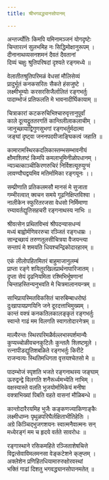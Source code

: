 ```yaml
---
title: श्रीभगवद्ध्यानसोपानम्

---
```

अन्तर्ज्योतिः किमपि यमिनामञ्जनं योगदृष्टेः  
चिन्तारत्नं सुलभमिह नः सिद्धिमोक्षानुरूपम् ।  
दीनानाथव्यसनशमनं दैवतं दैवतानां  
दिव्यं चक्षुः श्रुतिपरिषदां दृश्यते रङ्गमध्ये ॥

वेलातीतश्रुतिपरिमळं वेधसां मौलिसेव्यं  
प्रादुर्भूतं कनकसरितः सैकते हंसजुष्टे ।  
लक्ष्मीभूम्योः करसरसिजैर्लालितं रङ्गभर्तुः  
पादाम्भोजं प्रतिफलति मे भावनादीर्घिकायाम् ॥

चित्राकारां कटकरुचिभिश्चारुवृत्तानुपूर्वां  
काले दूत्यद्रुततरगतिं कान्तिलीलाकलाचीम् ।  
जानुच्छायाद्विगुणसुभगां रङ्गभर्तुर्मदात्मा  
जङ्घां दृष्ट्वा जननपदवीजाङ्घिकत्वं जहाति ॥

कामारामस्थिरकदलिकास्तम्भसम्भावनीयं  
क्षौमाश्लिष्टं किमपि कमलाभूमिनीळोपधानम् ।  
न्यञ्चत्काञ्चीकिरणरुचिरं निर्विशत्यूरुयुग्मं  
लावण्यौघद्वयमिव मतिर्मामिका रङ्गयूनः ।।

सम्प्रीणाति प्रतिकलमसौ मानसं मे सुजाता  
गम्भीरत्वात् क्वचन समये गूढनिक्षिप्तविश्वा ।  
नालीकेन स्फुरितरजसा वेधसो निर्मिमाणा  
रम्यावर्तद्युतिसहचरी रङ्गनाथस्य नाभिः ॥

श्रीवत्सेन प्रथितविभवं श्रीपदन्यासधन्यं  
मध्यं बाह्वोर्मणिवररुचा रञ्जितं रङ्गधाम्रः ।  
सान्द्रच्छायं तरुणतुलसीचित्रया वैजयन्त्या   
सन्तापं मे शमयति धियश्चन्द्रिकोदारहारम् ॥

एकं लीलोपहितमितरं बाहुमाजानुलम्बं  
प्राप्ता रङ्गे शयितुरखिलप्रार्थनापारिजातम् ।  
दृप्ता सेयं दृढनियमिता रश्मिभिर्भूषणानां  
चिन्ताहस्तिन्यनुभवति मे चित्रमालानयन्त्रम् ॥

साभिप्रायस्मितविकसितं चारुबिम्बाधरोष्ठं  
दुःखापायप्रणयिनि जने दूरदत्ताभिमुख्यम् ।  
कान्तं वक्त्रं कनकतिलकालङ्कृतं रङ्गभर्तुः  
स्वान्ते गाढं मम विलगति स्वागतोदारनेत्रम् ॥

माल्यैरन्तः स्थिरपरिमळैर्वल्लभास्पर्शमान्यैः  
कुप्यच्चोळीवचनकुटिलैः कुन्तलैः श्लिष्टमूले ।  
रत्नापीडद्युतिशबळिते रङ्गभर्तुः किरीटे  
राजन्वत्यः स्थितिमधिगता वृत्तयश्चेतसो मे ॥

पादम्भोजं स्पृशति भजते रङ्गनाथस्य जङ्घाम्  
ऊरुद्वन्द्वे विलगति शनैरूर्ध्वमभ्येति नाभिम् ।  
वक्षस्यास्ते वलति भुजयोर्मामिकेयं मनीषा  
वक्त्राभिख्यां पिबति वहते वासनां मौळिबन्धे ॥

कान्तोदारैरयमिह भुजैः कङ्कणज्याकिणाङ्कैः  
लक्ष्मीधाम्नः पृथुळपरिघैर्लक्षिताभीतिहेतिः ।  
अग्रे किञ्चिद्भुजगशयनः स्वात्मनैवात्मनः सन्  
मध्येरङ्गं मम च हृदये वर्तते सावरोधः ॥

रङ्गास्थाने रसिकमहिते रञ्जिताशेषचित्ते  
विद्वत्सेवाविमलमनसा वेङ्कटेशने क्ऌप्तम् ।  
अक्लेशेन प्रणिहितधियामारुरुक्षोरवस्थां  
भक्तिं गाढां दिशतु भगवद्ध्यानसोपानमतेत् ॥